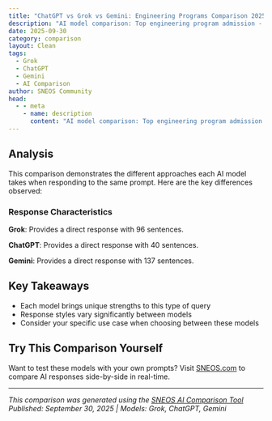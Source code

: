 ```yaml
---
title: "ChatGPT vs Grok vs Gemini: Engineering Programs Comparison 2025"
description: "AI model comparison: Top engineering program admission - technical excellence showcase..."
date: 2025-09-30
category: comparison
layout: Clean
tags:
  - Grok
  - ChatGPT
  - Gemini
  - AI Comparison
author: SNEOS Community
head:
  - - meta
    - name: description
      content: "AI model comparison: Top engineering program admission - technical excellence showcase..."
---
```


<ChatComparison
  title="ChatGPT vs Grok vs Gemini: Engineering Programs Comparison 2025"
  prompt="Top engineering program admission - technical excellence showcase"
  :responses='{
    "Grok": "If you\u0027re aiming for admission into a top engineering program, showcasing technical excellence is critical to stand out among highly competitive applicants. Admissions committees at elite institutions like MIT, Stanford, Caltech, or ETH Zurich look for evidence of your ability to apply engineering concepts, solve complex problems, and innovate. Below are strategies and examples to effectively demonstrate your technical excellence in your application:\n\n---\n\n### 1. Highlight Academic Achievements in STEM\n- **Excelling in Rigorous Coursework**: Take and excel in Advanced Placement (AP), International Baccalaureate (IB), or equivalent courses in math, physics, computer science, and engineering (if available). Mention specific grades or distinctions (e.g., \u0022Achieved a 5 on AP Calculus BC and AP Physics C: Mechanics\u0022).\n- **College-Level Courses**: If you\u0027ve taken university-level courses (e.g., through dual enrollment or online platforms like Coursera or edX), highlight this to show your pursuit of advanced knowledge.\n- **Relevant Competitions**: Participate in and excel in STEM competitions like the International Mathematical Olympiad (IMO), Google Science Fair, Intel International Science and Engineering Fair (ISEF), or AMC/AIME for math. Winning or placing highly in these competitions is a strong indicator of technical prowess.\n\n*Example*: \u0022Placed in the top 1% nationally in the American Mathematics Competition (AMC 12) and qualified for the AIME, demonstrating strong analytical and problem-solving skills in advanced mathematics.\u0022\n\n---\n\n### 2. Showcase Hands-On Projects and Research\n- **Independent or Team Projects**: Build tangible engineering projects that demonstrate creativity and technical skill. Examples include designing a robot for a FIRST Robotics Competition, coding an innovative app, or creating a sustainable energy prototype.\n  - Document the process (problem identified, solution designed, challenges overcome) in a portfolio or GitHub repository if applicable.\n  - Highlight the impact or scalability of your project (e.g., \u0022Developed a low-cost water filtration system for rural communities, currently in use by 50 households\u0022).\n- **Research Experience**: Seek opportunities to work in a lab or under a mentor (e.g., through university summer programs like MIT\u2019s Research Science Institute (RSI) or Stanford\u2019s SIMR). Publish or present your findings at a conference or science fair if possible.\n\n*Example*: \u0022Conducted research on machine learning algorithms for early detection of crop diseases under Dr. [Name] at [University], resulting in a 15% improvement in prediction accuracy. Presented findings at the [Conference Name].\u0022\n\n---\n\n### 3. Demonstrate Problem-Solving Through Coding and Software Skills\n- **Programming Proficiency**: Showcase expertise in languages like Python, Java, C\u002B\u002B, or others relevant to your engineering discipline. Contribute to open-source projects on GitHub or develop your own software/tools.\n- **Hackathons and Coding Competitions**: Participate in events like Hackerearth, Codeforces, or local hackathons. Winning or creating impactful projects can be a strong talking point.\n- **App or Software Development**: If you\u0027ve built a functional app, website, or tool with real-world applications, include it in your application or portfolio.\n\n*Example*: \u0022Developed a mobile app to optimize public transit routes using Dijkstra\u2019s algorithm, achieving 500\u002B downloads and reducing average commute times for users by 10%.\u0022\n\n---\n\n### 4. Participate in Engineering-Specific Extracurriculars\n- **Clubs and Teams**: Join or lead engineering-related clubs like Robotics Club, STEM Club, or Makerspace. Organize events or projects to show leadership and initiative.\n- **Internships or Work Experience**: Secure internships or co-ops with engineering firms, tech companies, or startups. Describe specific contributions (e.g., \u0022Assisted in designing a prototype for a renewable energy device at [Company], improving efficiency by 8%\u0022).\n- **Volunteering with Technical Impact**: Use your skills to give back, such as teaching coding to underserved communities or designing solutions for local problems.\n\n*Example*: \u0022Led a team of 10 in the FIRST Robotics Competition, designing a robot that placed 2nd regionally. Spearheaded the integration of a custom sensor system to improve navigation accuracy by 20%.\u0022\n\n---\n\n### 5. Craft a Compelling Personal Statement or Essay\n- **Tell a Story of Technical Passion**: Use your essay to explain why you\u0027re drawn to engineering and how you\u0027ve pursued technical excellence. Focus on a specific project, challenge, or moment of discovery that shaped your interest.\n- **Showcase Problem-Solving**: Describe a complex problem you tackled, the technical skills you applied, and the outcome. Avoid generic statements; be specific about tools, methods, or technologies used.\n- **Connect to Future Goals**: Link your past achievements to how the program will help you achieve your long-term vision (e.g., \u0022I aim to leverage [University\u2019s] resources in robotics to develop autonomous systems for disaster response\u0022).\n\n*Example Essay Snippet*: \u0022During a summer internship at a local startup, I debugged a critical flaw in a drone\u2019s navigation code by implementing a Kalman filter algorithm, reducing error rates by 25%. This experience solidified my passion for control systems and inspired me to pursue research in autonomous vehicles at [University].\u0022\n\n---\n\n### 6. Secure Strong Letters of Recommendation\n- **Choose Recommenders Who Know Your Technical Skills**: Ask teachers, mentors, or supervisors who supervised your STEM projects, research, or competitions to write your letters. They should provide concrete examples of your problem-solving, innovation, and technical expertise.\n- **Provide Context**: Give your recommenders a summary of your key projects or achievements to help them write detailed, personalized letters.\n\n*Example Request*: \u0022Could you discuss my role in leading the robotics team project, particularly how I optimized the gear mechanism to improve performance, as well as my dedication to learning CAD software independently?\u0022\n\n---\n\n### 7. Build a Portfolio (If Applicable)\n- **Compile Your Work**: For programs that allow supplementary materials (e.g., MIT\u2019s Maker Portfolio), create a concise portfolio of your projects, including photos, videos, code snippets, or diagrams.\n- **Explain the Impact**: For each project, briefly describe the problem, your technical approach, tools used, and results.\n- **Keep It Professional**: Ensure the portfolio is well-organized and accessible (e.g., hosted on a personal website or GitHub).\n\n*Example Portfolio Entry*: \u0022Project: Solar-Powered IoT Weather Station. Designed and programmed a device using Arduino to monitor local weather data, with real-time updates sent to a cloud server. Reduced energy consumption by 30% through optimized sensor scheduling.\u0022\n\n---\n\n### 8. Tailor Your Application to the Program\n- **Research the Program\u2019s Focus**: Align your showcased skills with the strengths of the program (e.g., MIT\u2019s emphasis on hands-on innovation or Stanford\u2019s focus on interdisciplinary tech).\n- **Mention Specific Resources**: Reference labs, professors, or courses at the university that align with your technical interests (e.g., \u0022I\u2019m eager to contribute to [Specific Lab] at [University], applying my experience in embedded systems to advance wearable technology research\u0022).\n\n---\n\n### 9. Quantify Your Impact\n- Whenever possible, use numbers to demonstrate the scale or success of your work. This makes your achievements concrete and impressive.\n  - *Example*: \u0022Optimized a machine learning model to predict energy usage, reducing forecasting errors by 18% across 10,000 data points.\u0022\n  - *Example*: \u0022Built a 3D-printed prosthetic hand for a local nonprofit, serving 5 amputees with a design that cut production costs by 40%.\u0022\n\n---\n\n### 10. Stay Authentic\n- Don\u2019t overstate your achievements or take credit for group work. Admissions officers value honesty and can often spot exaggerated claims.\n- Focus on projects or skills that genuinely excite you. Your passion will shine through in essays and interviews.\n\n---\n\n### Final Tips for Top Programs\n- **Start Early**: Many top programs have deadlines for supplementary materials like portfolios or research abstracts. Plan your projects and competitions well in advance.\n- **Seek Mentorship**: Connect with teachers, professors, or industry professionals who can guide your technical growth and provide valuable feedback.\n- **Prepare for Interviews**: If the program offers interviews (e.g., MIT), be ready to discuss your technical projects in detail. Practice explaining complex concepts in simple terms.\n\nBy strategically showcasing your technical excellence through academics, projects, and extracurriculars, you can make a compelling case for admission into a top engineering program. If you have specific projects or achievements you\u0027d like help highlighting, feel free to share them, and I can help refine your approach!",
    "ChatGPT": "Certainly! If you\u0027re preparing to showcase your technical excellence for admission into a top engineering program, here\u2019s a comprehensive guide to help you present your strengths effectively:\n\n---\n\n### Top Engineering Program Admission: Technical Excellence Showcase\n\n#### 1. Academic Credentials\n- **Strong Foundation:** Highlight your high GPA, especially in math, physics, computer science, and other relevant STEM courses.\n- **Challenging Coursework:** Include Advanced Placement (AP), International Baccalaureate (IB), honors classes, or college-level courses related to engineering topics.\n- **Standardized Test Scores:** Present your SAT/ACT or other relevant test scores, focusing on math and science sections.\n\n#### 2. Technical Projects\n- **Personal Projects:** Detail any engineering-related projects you have initiated or completed. Include design, prototyping, coding, or experimentation.\n- **Competitions and Hackathons:** Mention participation and awards in science fairs, robotics competitions (e.g., FIRST Robotics), coding hackathons, or math contests.\n- **Research Experience:** If applicable, describe any research internships or collaborations with professors, including published papers or presentations.\n\n#### 3. Technical Skills and Tools\n- **Programming Languages:** List languages you\u2019re proficient in (Python, C\u002B\u002B, Java, MATLAB, etc.).\n- **Software and Tools:** CAD software (SolidWorks, AutoCAD), simulation tools (ANSYS, MATLAB Simulink), hardware platforms (Arduino, Raspberry Pi).\n- **Certifications:** Include relevant certifications like Cisco Networking, AWS, or specialized engineering software certificates.\n\n#### 4. Extracurricular Activities\n- **STEM Clubs:** Participation in robotics clubs, coding clubs, math leagues, or engineering societies.\n- **Volunteering:** STEM outreach or tutoring activities showcasing leadership and commitment.\n- **Leadership Roles:** Positions held that demonstrate management, teamwork, or initiative-taking in technical contexts.\n\n#### 5. Letters of Recommendation\n- **Strong Endorsements:** Obtain letters from teachers or mentors who can vouch for your technical aptitude, problem-solving skills, and passion for engineering.\n- **Specific Examples:** Recommenders should provide concrete examples of your abilities and achievements.\n\n#### 6. Personal Statement / Essays\n- **Passion for Engineering:** Share your story, why engineering excites you, and long-term goals.\n- **Problem-Solving Mindset:** Highlight instances where you overcame technical challenges.\n- **Impact:** Discuss how you hope to use your engineering skills to make a difference.\n\n#### 7. Interviews and Portfolios\n- **Prepare to Discuss Projects:** Be ready to talk in-depth about your technical work.\n- **Show a Portfolio:** Include documented projects, code repositories (GitHub), videos, or presentations.\n- **Demonstrate Communication:** Clear explanation of complex technical concepts shows mastery.\n\n---\n\n### Sample Showcase Summary\n\n\u003E I have maintained a 4.0 GPA with advanced coursework in calculus, physics, and computer science. Over the past year, I designed and built an autonomous drone using Arduino and ROS, which won first place in the regional robotics competition. I am proficient in Python, C\u002B\u002B, and MATLAB, and regularly contribute to open-source engineering projects on GitHub. Additionally, I interned with a local engineering firm, assisting in renewable energy system modeling and simulation. My passion for sustainable engineering motivates my goal to innovate in clean energy technologies.\n\n---\n\nIf you would like, I can help you draft specific documents or prepare answers for interviews! Just let me know.",
    "Gemini": "Okay, let\u0027s break down how to showcase technical excellence for top engineering program admissions. This is a multi-faceted effort, and the key is to demonstrate genuine passion, deep understanding, and tangible achievements.  Here\u0027s a comprehensive guide:\n\n**I. Understanding What Top Programs Look For**\n\n*   **Beyond Grades:**  They want more than just perfect grades and test scores. They seek students who are:\n    *   **Problem Solvers:**  Can identify problems, analyze them, and develop creative solutions.\n    *   **Innovators:**  Think outside the box, explore new ideas, and push boundaries.\n    *   **Self-Motivated Learners:**  Go beyond the curriculum, explore topics independently, and actively seek knowledge.\n    *   **Collaborative:**  Work effectively in teams, communicate ideas clearly, and contribute to group projects.\n    *   **Passionate:**  Demonstrate a genuine love for engineering and a desire to make a difference.\n    *   **Resilient:**  Able to learn from failures and persevere through challenges.\n\n*   **Specific Skills:**  Depending on your target major (e.g., Mechanical, Electrical, Computer), specific skills might be prioritized. Research the programs and faculty to understand their focus areas. For example:\n    *   **Computer Science:** Proficiency in programming languages (Python, Java, C\u002B\u002B), data structures and algorithms, software development principles.\n    *   **Electrical Engineering:**  Understanding of circuit analysis, signal processing, control systems, embedded systems.\n    *   **Mechanical Engineering:**  Knowledge of mechanics, thermodynamics, fluid dynamics, CAD/CAM software.\n    *   **Biomedical Engineering:**  Background in biology, chemistry, and engineering principles; experience with medical devices or research.\n\n**II. Areas to Showcase Technical Excellence**\n\nHere are areas where you can demonstrate your technical prowess. The more of these you cover, the stronger your application will be:\n\n*   **A. Academic Performance (Highlight Strengths):**\n    *   **Transcripts:**  Excellent grades in relevant STEM courses are foundational.  If you had a dip in a particular subject, explain the context briefly in your application (e.g., illness, challenging personal circumstances).  Focus on highlighting strong grades in core engineering subjects.\n    *   **Standardized Tests (SAT/ACT/AP):** High scores on the math and science sections of the SAT/ACT, and strong scores on AP Physics, Calculus, Chemistry, and Computer Science exams, will reinforce your academic abilities.\n    *   **Relevant Coursework:** Emphasize advanced or specialized courses you\u0027ve taken, such as:\n        *   Differential Equations\n        *   Linear Algebra\n        *   Discrete Mathematics\n        *   Data Structures and Algorithms\n        *   Robotics\n        *   Digital Logic Design\n        *   Thermodynamics\n        *   Materials Science\n        *   Control Systems\n*   **B. Extracurricular Activities \u0026 Projects (The Core of Your Showcase):**\n\n    *   **Independent Projects:**  These are *critical*.  They demonstrate self-direction, problem-solving, and passion. Examples:\n        *   **Software Development:**  A mobile app, a website, a game, a software tool for a specific purpose (e.g., data analysis, automation).  *Crucially, have it hosted on GitHub with well-documented code.*\n        *   **Hardware Projects:**  A robot, a drone, an automated system (e.g., a smart garden), a 3D printer, an electronic device.  *Document the design process, challenges overcome, and results.*  Include pictures and videos.\n        *   **Data Science Projects:**  Analyzing a dataset, building a predictive model, creating visualizations.  *Use tools like Python, R, and libraries like Pandas, NumPy, Scikit-learn.*  *Share your code and findings on GitHub or a personal website.*\n        *   **Engineering Design Projects:** Designing a bridge, a building, a transportation system, using CAD software. *Include detailed drawings, simulations, and analyses.*\n        *   **Sustainability Projects:**  Developing a renewable energy system, designing a water purification system, building a sustainable housing model.\n    *   **Competitions:**\n        *   **Robotics Competitions:** FIRST Robotics, VEX Robotics, Botball.\n        *   **Science Fairs:**  ISEF (International Science and Engineering Fair), regional science fairs.\n        *   **Math Competitions:**  AMC, AIME, USAMO.\n        *   **Programming Competitions:**  USACO, Google Code Jam, ICPC.\n        *   **Engineering Design Challenges:**  ASME Student Design Competition, IEEE competitions.\n        *   *Winning is great, but *participation* and *lessons learned* are also valuable.  Highlight your role on the team and the specific contributions you made.*\n    *   **Clubs and Organizations:**\n        *   **STEM Clubs:**  Robotics club, programming club, science club, math club, engineering club.  *Actively participate and take on leadership roles.*\n        *   **Professional Organizations (Student Chapters):**  IEEE, ASME, ACM, SWE (Society of Women Engineers).  *Attend meetings, workshops, and conferences.*\n        *   **Hackathons:** Participate in hackathons to develop new skills and work on innovative projects in a team setting.\n    *   **Research Experience:**\n        *   **University Labs:**  Contact professors at local universities and inquire about research opportunities.  *Even a small role can provide valuable experience.*\n        *   **Research Institutes:**  Look for internships at research institutions.\n        *   **Independent Research:**  If you can\u0027t find a formal research opportunity, consider conducting your own research project under the guidance of a mentor.  *This shows initiative and self-direction.*\n        *   *If you\u0027ve been involved in research, aim to co-author a publication or present your findings at a conference.*\n    *   **Internships:**\n        *   **Engineering Companies:**  Seek internships at companies in your field of interest.  *Even if the internship is not directly related to your chosen major, focus on the transferable skills you gained (e.g., problem-solving, teamwork, communication).*\n        *   **Government Agencies:**  Look for internships at government agencies like NASA, the Department of Energy, or the Environmental Protection Agency.\n        *   **Startups:**  Interning at a startup can provide a fast-paced and challenging environment where you can learn a lot quickly.\n        *   *Highlight your contributions and the impact you made during the internship.*  *Quantify your achievements whenever possible.*\n*   **C. Leadership and Soft Skills:**\n\n    *   **Team Projects:** Emphasize your role in collaborative projects, highlighting your communication, problem-solving, and leadership skills.\n    *   **Mentoring:**  Tutoring younger students or mentoring peers in STEM subjects.\n    *   **Volunteer Work:**  Using your technical skills to benefit the community (e.g., building a website for a non-profit, repairing computers for a school).\n    *   **Communication Skills:**  Participate in debate, public speaking, or writing competitions to develop your communication skills.\n\n**III. Showcasing Your Achievements in Your Application**\n\n*   **A.  Essays:**\n    *   **Tell Your Story:**  Don\u0027t just list your accomplishments.  Weave them into a compelling narrative that shows your passion, motivations, and growth.\n    *   **\u0022Show, Don\u0027t Tell\u0022:** Instead of saying \u0022I am a problem solver,\u0022 describe a specific problem you solved and the steps you took.\n    *   **Connect Your Experiences to Your Goals:** Explain how your experiences have prepared you for studying engineering and how you plan to use your education to make a difference.\n    *   **Address the Prompt Directly:** Carefully read and answer the essay prompt in a clear and concise manner.\n    *   **Proofread Carefully:** Ensure your essay is free of grammatical errors and typos.  Have multiple people review it.\n*   **B.  Activities Section:**\n    *   **Be Specific and Quantifiable:**  Instead of saying \u0022I participated in the robotics club,\u0022 say \u0022I led the software team in the robotics club, developing the autonomous navigation system using Python, resulting in a 20% improvement in our robot\u0027s performance.\u0022\n    *   **Use Action Verbs:**  Use strong action verbs to describe your responsibilities and accomplishments (e.g., designed, developed, implemented, managed, led, analyzed, researched).\n    *   **Highlight Impact:** Focus on the results of your efforts and the impact you made.\n    *   **Prioritize Your Most Significant Activities:**  Rank your activities in order of importance and impact.\n*   **C.  Letters of Recommendation:**\n    *   **Choose Recommenders Wisely:**  Select teachers, mentors, or supervisors who know you well and can speak to your technical abilities and potential.\n    *   **Provide Recommenders with Information:**  Give your recommenders a copy of your transcript, resume, and a list of your accomplishments.  Remind them of specific projects or activities where you excelled.\n    *   **Ask for Specific Examples:**  Encourage your recommenders to provide specific examples of your technical skills, problem-solving abilities, and passion for engineering.\n*   **D.  Portfolio (Optional but Highly Recommended):**\n\n    *   **Create a Website or Online Portfolio:** This is the best way to showcase your projects, code, designs, and research.\n    *   **Include High-Quality Images and Videos:**  Showcase your projects with clear photos and videos.\n    *   **Provide Detailed Descriptions:**  Explain the purpose of each project, the technologies you used, the challenges you faced, and the results you achieved.\n    *   **Link to Your Code Repositories (GitHub, GitLab, etc.):**  Make your code publicly available and well-documented.\n    *   **Highlight Your Skills and Accomplishments:**  Create a resume-like section that summarizes your technical skills and accomplishments.\n    *   **Make it Easy to Navigate:**  Ensure your portfolio is well-organized and easy to navigate.\n\n**IV.  Key Strategies**\n\n*   **Start Early:**  Don\u0027t wait until your senior year to start building your technical portfolio.  Start exploring your interests and developing your skills as early as possible.\n*   **Be Authentic:**  Don\u0027t try to be someone you\u0027re not.  Focus on showcasing your genuine interests and passions.\n*   **Seek Mentorship:**  Find mentors who can guide you and provide feedback on your projects.\n*   **Be Persistent:**  Don\u0027t give up if you face challenges or setbacks.  Learn from your mistakes and keep pushing yourself to improve.\n*   **Tailor Your Application:**  Research each program you\u0027re applying to and tailor your application to their specific interests and requirements.\n*   **Proofread Everything:**  Carefully proofread your application materials for grammatical errors and typos.\n\n**V. Examples of Strong Application Material**\n\n*   **Project:** Building a self-driving robot using Raspberry Pi, Python, and computer vision.\n    *   **Showcase:** A GitHub repository with well-commented code, a video demonstration of the robot navigating a course, and a detailed write-up explaining the design process and challenges overcome.\n    *   **Application:**  In your essay, describe the problem you were trying to solve (e.g., automating navigation for disabled individuals), the technical challenges you faced (e.g., dealing with noisy sensor data), and the lessons you learned (e.g., the importance of robust error handling).\n*   **Research:** Working in a university lab on developing new materials for solar cells.\n    *   **Showcase:** A co-authored publication in a scientific journal, a poster presentation at a conference, and a letter of recommendation from your research advisor.\n    *   **Application:**  In your activities section, describe your specific contributions to the research project and the impact of your work. In your essay, discuss how your research experience has sparked your interest in sustainable energy and how you plan to pursue further research in this area.\n*   **Leadership:** Leading the programming team in your school\u0027s robotics club.\n    *   **Showcase:** A description of the team\u0027s accomplishments in robotics competitions, a letter of recommendation from the club advisor, and a portfolio of the code you developed for the robot.\n    *   **Application:**  In your activities section, describe your leadership responsibilities and the impact you had on the team\u0027s performance. In your essay, discuss how your experience leading the programming team has taught you the importance of collaboration and communication.\n\nBy focusing on these areas and presenting your achievements in a clear, compelling, and authentic way, you\u0027ll significantly increase your chances of admission to a top engineering program. Good luck!\n"
  }'
  published-date="13:32"
/>

## Analysis

This comparison demonstrates the different approaches each AI model takes when responding to the same prompt. Here are the key differences observed:

### Response Characteristics

**Grok**: Provides a direct response with 96 sentences. 

**ChatGPT**: Provides a direct response with 40 sentences. 

**Gemini**: Provides a direct response with 137 sentences. 

## Key Takeaways

- Each model brings unique strengths to this type of query
- Response styles vary significantly between models
- Consider your specific use case when choosing between these models

## Try This Comparison Yourself

Want to test these models with your own prompts? Visit [SNEOS.com](https://sneos.com) to compare AI responses side-by-side in real-time.

---

*This comparison was generated using the [SNEOS AI Comparison Tool](https://sneos.com)*
*Published: September 30, 2025 | Models: Grok, ChatGPT, Gemini*
